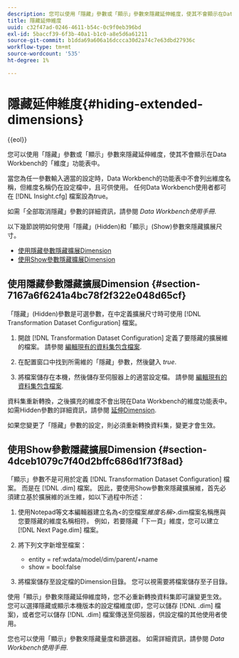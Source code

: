 ```yaml
---
description: 您可以使用「隱藏」參數或「顯示」參數來隱藏延伸維度，使其不會顯示在Data Workbench的「維度」功能表中。
title: 隱藏延伸維度
uuid: c32f47ad-0246-4611-b54c-0c9f0eb396bd
exl-id: 5baccf39-6f3b-40a1-b1c0-a8e5d6a61211
source-git-commit: b1dda69a606a16dccca30d2a74c7e63dbd27936c
workflow-type: tm+mt
source-wordcount: '535'
ht-degree: 1%

---
```


# 隱藏延伸維度{#hiding-extended-dimensions}

{{eol}}

您可以使用「隱藏」參數或「顯示」參數來隱藏延伸維度，使其不會顯示在Data Workbench的「維度」功能表中。

當您為任一參數輸入適當的設定時，Data Workbench的功能表中不會列出維度名稱，但維度名稱仍在設定檔中，且可供使用。 任何Data Workbench使用者都可在 [!DNL Insight.cfg] 檔案設為true。

如需「全部取消隱藏」參數的詳細資訊，請參閱 *Data Workbench使用手冊*.

以下幾節說明如何使用「隱藏」(Hidden)和「顯示」(Show)參數來隱藏擴展尺寸。

* [使用隱藏參數隱藏擴展Dimension](../../../../home/c-dataset-const-proc/c-dataset-config-tools/c-hide-dataset-comp/c-hide-ex-dim.md#section-7167a6f6241a4bc78f2f322e048d65cf)
* [使用Show參數隱藏擴展Dimension](../../../../home/c-dataset-const-proc/c-dataset-config-tools/c-hide-dataset-comp/c-hide-ex-dim.md#section-4dceb1079c7f40d2bffc686d1f73f8ad)

## 使用隱藏參數隱藏擴展Dimension {#section-7167a6f6241a4bc78f2f322e048d65cf}

「隱藏」(Hidden)參數是可選參數，在中定義擴展尺寸時可使用 [!DNL Transformation Dataset Configuration] 檔案。

1. 開啟 [!DNL Transformation Dataset Configuration] 定義了要隱藏的擴展維的檔案。 請參閱 [編輯現有的資料集包含檔案](../../../../home/c-dataset-const-proc/c-dataset-inc-files/c-work-dataset-inc-files/t-edit-ex-dataset-inc-files.md#task-456c04e38ebc425fb35677a6bb6aa077).

1. 在配置窗口中找到所需維的「隱藏」參數，然後鍵入 *true*.
1. 將檔案儲存在本機，然後儲存至伺服器上的適當設定檔。 請參閱 [編輯現有的資料集包含檔案](../../../../home/c-dataset-const-proc/c-dataset-inc-files/c-work-dataset-inc-files/t-edit-ex-dataset-inc-files.md#task-456c04e38ebc425fb35677a6bb6aa077).

資料集重新轉換，之後擴充的維度不會出現在Data Workbench的維度功能表中。 如需Hidden參數的詳細資訊，請參閱 [延伸Dimension](../../../../home/c-dataset-const-proc/c-ex-dim/c-abt-ex-dim.md).

如果您變更了「隱藏」參數的設定，則必須重新轉換資料集，變更才會生效。

## 使用Show參數隱藏擴展Dimension {#section-4dceb1079c7f40d2bffc686d1f73f8ad}

「顯示」參數不是可用於定義 [!DNL Transformation Dataset Configuration] 檔案。 而是在 [!DNL .dim] 檔案。 因此，要使用Show參數來隱藏擴展維，首先必須建立基於擴展維的派生維，如以下過程中所述：

1. 使用Notepad等文本編輯器建立名為&lt;的空檔案&#x200B;*維度名稱*>.dim檔案名稱應與您要隱藏的維度名稱相符。 例如，若要隱藏「下一頁」維度，您可以建立 [!DNL Next Page.dim] 檔案。

1. 將下列文字新增至檔案：

   * entity = ref:wdata/model/dim/parent/+name
   * show = bool:false

1. 將檔案儲存至設定檔的Dimension目錄。 您可以視需要將檔案儲存至子目錄。

使用「顯示」參數來隱藏延伸維度時，您不必重新轉換資料集即可讓變更生效。 您可以選擇隱藏或顯示本機版本的設定檔維度(即，您可以儲存 [!DNL .dim] 檔案)，或者您可以儲存 [!DNL .dim] 檔案傳送至伺服器，供設定檔的其他使用者使用。

您也可以使用「顯示」參數來隱藏量度和篩選器。 如需詳細資訊，請參閱 *Data Workbench使用手冊*.
